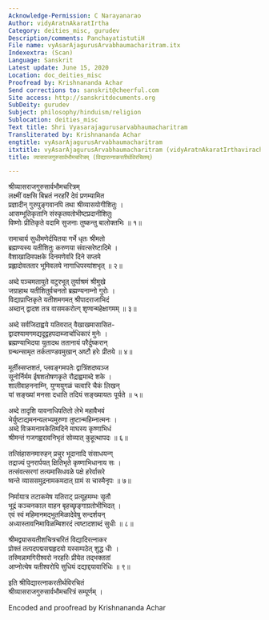 ```yaml
---
Acknowledge-Permission: C Narayanarao
Author: vidyAratnAkaratIrtha
Category: deities_misc, gurudev
Description/comments: PanchayatistutiH
File name: vyAsarAjagurusArvabhaumacharitram.itx
Indexextra: (Scan)
Language: Sanskrit
Latest update: June 15, 2020
Location: doc_deities_misc
Proofread by: Krishnananda Achar
Send corrections to: sanskrit@cheerful.com
Site access: http://sanskritdocuments.org
SubDeity: gurudev
Subject: philosophy/hinduism/religion
Sublocation: deities_misc
Text title: Shri Vyasarajagurusarvabhaumacharitram
Transliterated by: Krishnananda Achar
engtitle: vyAsarAjagurusArvabhaumacharitram
itxtitle: vyAsarAjagurusArvabhaumacharitram (vidyAratnAkaratIrthavirachitam)
title: व्यासराजगुरुसार्वभौमचरित्रम् (विद्यारत्नाकरतीर्थविरचितम्)

---
```

  
 श्रीव्यासराजगुरुसार्वभौमचरित्रम्   
लक्ष्मीं वक्षसि बिभ्रतं नरहरिं देवं प्रणम्यामित  
     प्रज्ञादीन् गुरुपुङ्गवानपि तथा श्रीव्यासयोगीशितुः ।  
आसम्भूतिकृतानि संस्कृतवतोभीष्टप्रदानीशितुः  
     विष्णोः प्रीतिकृते वदामि सुजनाः तुष्कन्तु बालोक्तभिः ॥ १॥  
  
रामाचार्य सुधीमणेर्दयितया गर्भे धृतः श्रीमतो  
     ब्रह्मण्यस्य यतीशितुः करुणया संवत्सरेष्टादिमे ।  
वैशाखादिमपक्षके दिनमणेर्वारे दिने सप्तमे  
     प्रह्लादोवततार भूमिवलये नागाधिपस्यांशभृत् ॥ २॥  
  
अब्दे पञ्चमतायुते वटुरभूत् तुर्याश्रमं श्रीमुखे  
     जग्राहाथ यतीशितुर्वचनतो ब्रह्मण्यनाम्नो गुरोः ।  
विद्याप्राप्तिकृते यतीशमगमत् श्रीपादराजाभिदं  
     अब्दान् द्वादश तत्र वासमकरोत्ग् शृण्वन्महेक्षागमम् ॥ ३॥  
  
अब्दे सर्वजिदाह्वये यतिवरात् वैखाखमासासित-  
     द्वादश्यामगमद्यदूद्वहपदाब्जार्चाधिकारं मुनेः ।  
ब्रह्मण्याभिदया युतादथ ततानायं परैर्दुष्करान्  
     ग्रन्थन्सामृत तर्कताण्डवमुखान् अष्टौ हरेः प्रीतये ॥ ४॥  
  
मूर्तीस्सप्तशतं, प्लवङ्गमपतेः द्वात्रिंशदष्यञ्ज  
     सूनोर्निर्मम ईषशतोषणकृते रौद्राह्वमाब्दे शके ।  
शालीवाहननाम्नि, युग्मयुगळं चत्वारि चैकं लिखन्  
     यां सङ्ख्यां मनसा दधाति तदियं सङ्ख्यायतः पूर्यते ॥ ५॥  
  
अब्दे तादृशि यावनाधिपतितो लेभे महावैभवं  
     भेर्युष्टाद्यमनन्यलभ्यमुरुणा तुष्टान्महिम्नात्मनः ।  
अब्दे विक्रमनामकेतिमदिने माघस्य कृष्णाभिधं  
     श्रीमन्तं गजगह्वरावनिभृतं सोव्यात् कुहूत्थापदः ॥ ६॥  
  
तत्सिंहासनमारुहन् प्रचुर भूदानादि संसाधयन्ग्  
     तद्राज्यं पुनरार्पयत् क्षितिभृते कृष्णाभिधानाय सः ।  
तत्संवत्सरगां तत्यमासिधवळे पक्षे हरेर्वासरे  
     ष्वन्ते व्याससमुद्रनामकमदात् ग्रामं स चास्मैनृपः ॥ ७॥  
  
निर्मायात्र तटाकमेष यतिराट् प्रत्यूहमम्भः सृतौ  
     भूद्रं कञ्चनकाल वाहन बृहच्छृङ्गाग्रतोभीभिदत् ।  
एवं स्वं महिमानमद्भुतमिळादेवेषु सन्दर्शयन्  
     अध्यास्तावनिमाविळम्बिशरदं त्वष्टादशाब्दं सुधीः ॥ ८॥  
  
श्रीमद्व्यासयतीशचित्रचरितं विद्यादिरत्नाकर  
     प्रोक्तं तत्पदपद्मसद्महृदयो यस्सम्पठेत् शुद्ध धीः ।  
तस्मिन्नामगिरीश्वरो नरहरिः प्रीयेत तद्भक्ततां  
     आप्नोत्येष यतीश्वरोपि सुधियं दद्याद्दयावारिधिः ॥ ९॥  
  
इति श्रीविद्यारत्नाकरतीर्थविरचितं  
                 श्रीव्यासराजगुरुसार्वभौमचरित्रं सम्पूर्णम् ।  
  
Encoded and proofread by Krishnananda Achar   
  
